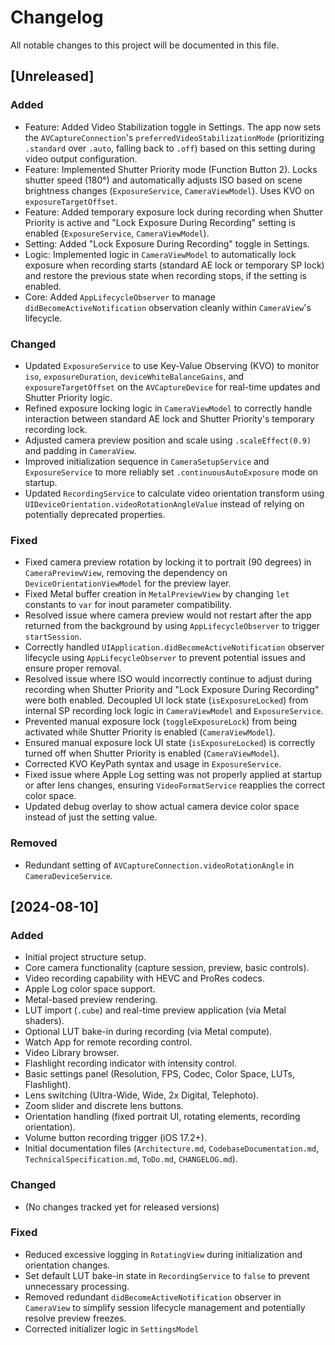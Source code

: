# Changelog

All notable changes to this project will be documented in this file.

## [Unreleased]

### Added

*   Feature: Added Video Stabilization toggle in Settings. The app now sets the `AVCaptureConnection`'s `preferredVideoStabilizationMode` (prioritizing `.standard` over `.auto`, falling back to `.off`) based on this setting during video output configuration.
*   Feature: Implemented Shutter Priority mode (Function Button 2). Locks shutter speed (180°) and automatically adjusts ISO based on scene brightness changes (`ExposureService`, `CameraViewModel`). Uses KVO on `exposureTargetOffset`.
*   Feature: Added temporary exposure lock during recording when Shutter Priority is active and "Lock Exposure During Recording" setting is enabled (`ExposureService`, `CameraViewModel`).
*   Setting: Added "Lock Exposure During Recording" toggle in Settings.
*   Logic: Implemented logic in `CameraViewModel` to automatically lock exposure when recording starts (standard AE lock or temporary SP lock) and restore the previous state when recording stops, if the setting is enabled.
*   Core: Added `AppLifecycleObserver` to manage `didBecomeActiveNotification` observation cleanly within `CameraView`'s lifecycle.

### Changed

*   Updated `ExposureService` to use Key-Value Observing (KVO) to monitor `iso`, `exposureDuration`, `deviceWhiteBalanceGains`, and `exposureTargetOffset` on the `AVCaptureDevice` for real-time updates and Shutter Priority logic.
*   Refined exposure locking logic in `CameraViewModel` to correctly handle interaction between standard AE lock and Shutter Priority's temporary recording lock.
*   Adjusted camera preview position and scale using `.scaleEffect(0.9)` and padding in `CameraView`.
*   Improved initialization sequence in `CameraSetupService` and `ExposureService` to more reliably set `.continuousAutoExposure` mode on startup.
*   Updated `RecordingService` to calculate video orientation transform using `UIDeviceOrientation.videoRotationAngleValue` instead of relying on potentially deprecated properties.

### Fixed

*   Fixed camera preview rotation by locking it to portrait (90 degrees) in `CameraPreviewView`, removing the dependency on `DeviceOrientationViewModel` for the preview layer.
*   Fixed Metal buffer creation in `MetalPreviewView` by changing `let` constants to `var` for inout parameter compatibility.
*   Resolved issue where camera preview would not restart after the app returned from the background by using `AppLifecycleObserver` to trigger `startSession`.
*   Correctly handled `UIApplication.didBecomeActiveNotification` observer lifecycle using `AppLifecycleObserver` to prevent potential issues and ensure proper removal.
*   Resolved issue where ISO would incorrectly continue to adjust during recording when Shutter Priority and "Lock Exposure During Recording" were both enabled. Decoupled UI lock state (`isExposureLocked`) from internal SP recording lock logic in `CameraViewModel` and `ExposureService`.
*   Prevented manual exposure lock (`toggleExposureLock`) from being activated while Shutter Priority is enabled (`CameraViewModel`).
*   Ensured manual exposure lock UI state (`isExposureLocked`) is correctly turned off when Shutter Priority is enabled (`CameraViewModel`).
*   Corrected KVO KeyPath syntax and usage in `ExposureService`.
*   Fixed issue where Apple Log setting was not properly applied at startup or after lens changes, ensuring `VideoFormatService` reapplies the correct color space.
*   Updated debug overlay to show actual camera device color space instead of just the setting value.

### Removed

*   Redundant setting of `AVCaptureConnection.videoRotationAngle` in `CameraDeviceService`.

## [2024-08-10]

### Added

*   Initial project structure setup.
*   Core camera functionality (capture session, preview, basic controls).
*   Video recording capability with HEVC and ProRes codecs.
*   Apple Log color space support.
*   Metal-based preview rendering.
*   LUT import (`.cube`) and real-time preview application (via Metal shaders).
*   Optional LUT bake-in during recording (via Metal compute).
*   Watch App for remote recording control.
*   Video Library browser.
*   Flashlight recording indicator with intensity control.
*   Basic settings panel (Resolution, FPS, Codec, Color Space, LUTs, Flashlight).
*   Lens switching (Ultra-Wide, Wide, 2x Digital, Telephoto).
*   Zoom slider and discrete lens buttons.
*   Orientation handling (fixed portrait UI, rotating elements, recording orientation).
*   Volume button recording trigger (iOS 17.2+).
*   Initial documentation files (`Architecture.md`, `CodebaseDocumentation.md`, `TechnicalSpecification.md`, `ToDo.md`, `CHANGELOG.md`).

### Changed

*   (No changes tracked yet for released versions)

### Fixed

*   Reduced excessive logging in `RotatingView` during initialization and orientation changes.
*   Set default LUT bake-in state in `RecordingService` to `false` to prevent unnecessary processing.
*   Removed redundant `didBecomeActiveNotification` observer in `CameraView` to simplify session lifecycle management and potentially resolve preview freezes.
*   Corrected initializer logic in `SettingsModel`